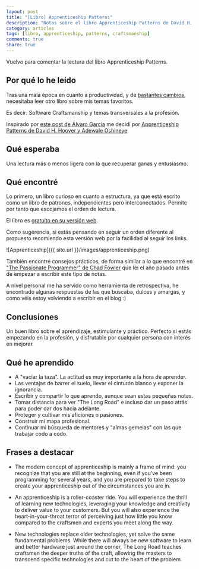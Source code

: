 ```yaml
---
layout: post
title: "[Libro] Apprenticeship Patterns"
description: "Notas sobre el libro Apprenticeship Patterns de David H. Hoover y Adewale Oshineye"
category: articles
tags: [libro, apprenticeship, patterns, craftsmanship]
comments: true
share: true
---
```


Vuelvo para comentar la lectura del libro Apprenticeship Patterns.

## Por qué lo he leído

Tras una mala época en cuanto a productividad, y de [bastantes cambios](http://ocana.github.io/articles/Cambios/), necesitaba leer otro libro sobre mis temas favoritos.

Es decir: Software Craftsmanship y temas transversales a la profesión.

Inspirado por [este post de Álvaro García](http://alvarogarcia7.github.io/blog/2015/02/02/your-first-language/) me decidí por [Apprenticeship Patterns de David H. Hoover y Adewale Oshineye](http://chimera.labs.oreilly.com/books/1234000001813/index.html).

## Qué esperaba

Una lectura más o menos ligera con la que recuperar ganas y entusiasmo.

## Qué encontré

Lo primero, un libro curioso en cuanto a estructura, ya que está escrito como un libro de patrones, independientes pero interconectados. Permite por tanto que escojamos el orden de lectura.

El libro es [gratuito en su versión web](http://chimera.labs.oreilly.com/books/1234000001813/index.html). 

Como sugerencia, si estás pensando en seguir un orden diferente al propuesto recomiendo esta versión web por la facilidad al seguir los links.

![Apprenticeship]({{ site.url }}/images/apprenticeship.png)

También encontré consejos prácticos, de forma similar a lo que encontré en ["The Passionate Programmer" de Chad Fowler](https://www.goodreads.com/book/show/6399113-the-passionate-programmer) que leí el año pasado antes de empezar a escribir este tipo de notas.

A nivel personal me ha servido como herramienta de retrospectiva, he encontrado algunas respuestas de las que buscaba, dulces y amargas, y como véis estoy volviendo a escribir en el blog :)

## Conclusiones

Un buen libro sobre el aprendizaje, estimulante y práctico. Perfecto si estás empezando en la profesión, y disfrutable por cualquier persona con interés en mejorar.

## Qué he aprendido

* A "vaciar la taza". La actitud es muy importante a la hora de aprender.
* Las ventajas de barrer el suelo, llevar el cinturón blanco y exponer la ignorancia.
* Escribir y compartir lo que aprendo, aunque sean estas pequeñas notas.
* Tomar distancia para ver "The Long Road" e incluso dar un paso atrás para poder dar dos hacia adelante.
* Proteger y cultivar mis aficiones o pasiones.
* Construir mi mapa profesional.
* Continuar mi búsqueda de mentores y "almas gemelas" con las que trabajar codo a codo.

## Frases a destacar

* The modern concept of apprenticeship is mainly a frame of mind: you recognize that you are still at the beginning, even if you’ve been programming for several years, and you are prepared to take steps to create your apprenticeship out of the circumstances you are in.

* An apprenticeship is a roller-coaster ride. You will experience the thrill of learning new technologies, leveraging your knowledge and creativity to deliver value to your customers. But you will also experience the heart-in-your-throat terror of perceiving just how little you know compared to the craftsmen and experts you meet along the way. 

* New technologies replace older technologies, yet solve the same fundamental problems. While there will always be new software to learn and better hardware just around the corner, The Long Road teaches craftsmen the deeper truths of the craft, allowing the masters to transcend specific technologies and cut to the heart of the problem.

